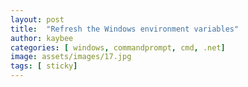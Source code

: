 ```yaml
---
layout: post 
title:  "Refresh the Windows environment variables" 
author: kaybee
categories: [ windows, commandprompt, cmd, .net]
image: assets/images/17.jpg
tags: [ sticky]
---
```

 